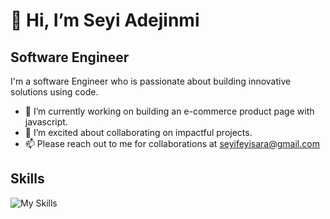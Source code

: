 #  👋 Hi, I’m Seyi Adejinmi

## Software Engineer

I'm a software Engineer who is passionate about building innovative solutions using code.

- 🌱 I’m currently working on building an e-commerce product page with javascript.
- 💞️ I’m excited about collaborating on impactful projects.
- 📫 Please reach out to me for collaborations at seyifeyisara@gmail.com




## Skills
![My Skills](https://skillicons.dev/icons?i=html,css,py,git,github,postgresql,flask)

<!---
AdejinmiSeyi/AdejinmiSeyi is a ✨ special ✨ repository because its `README.md` (this file) appears on your GitHub profile.
You can click the Preview link to take a look at your changes.
--->
